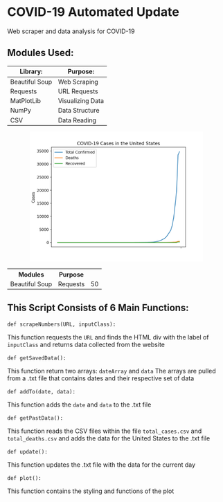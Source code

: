 # COVID-19 Automated Update
Web scraper and data analysis for COVID-19 

## Modules Used:

Library:      | Purpose:
------------- | -------------
Beautiful Soup  | Web Scraping
Requests  | URL Requests
MatPlotLib | Visualizing Data
NumPy | Data Structure
CSV | Data Reading
<p align="center">
   <img src = "Graph.png" width=400/>
</p>
<table style="width:100%">
  <tr>
    <th>Modules</th>
    <th>Purpose</th> 
  </tr>
  <tr>
    <td>Beautiful Soup</td>
    <td>Requests</td>
    <td>50</td>
  </tr>
</table>

## This Script Consists of 6 Main Functions:
```Python3
def scrapeNumbers(URL, inputClass):
```
This function requests the `URL` and finds the HTML div with the label of `inputClass` and returns data collected from the website
```Python3
def getSavedData():
 ```
 This function return two arrays: `dateArray` and `data`
 The arrays are pulled from a .txt file that contains dates and their respective set of data
```Python3
def addTo(date, data):
 ```
 This function adds the `date` and `data` to the .txt file
 ```Python3
 def getPastData():
 ```
 This function reads the CSV files within the file `total_cases.csv` and `total_deaths.csv` and adds the data for the United States to the .txt file
 ```Python3
 def update():
 ```
 This function updates the .txt file with the data for the current day
 ```Python3
 def plot():
 ```
 This function contains the styling and functions of the plot 

